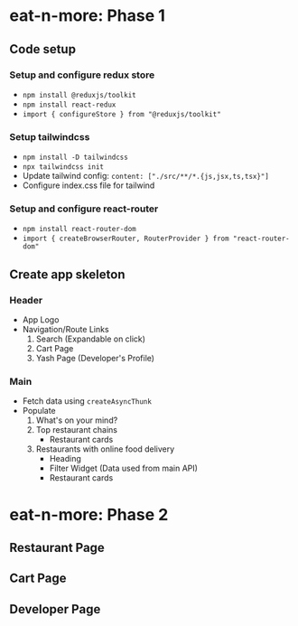 # eat-n-more: Phase 1

## Code setup

### Setup and configure redux store
* `npm install @reduxjs/toolkit`
* `npm install react-redux`
* `import { configureStore } from "@reduxjs/toolkit"`

### Setup tailwindcss
* `npm install -D tailwindcss`
* `npx tailwindcss init`
* Update tailwind config: `content: ["./src/**/*.{js,jsx,ts,tsx}"]`
* Configure index.css file for tailwind

### Setup and configure react-router
* `npm install react-router-dom`
* `import { createBrowserRouter, RouterProvider } from "react-router-dom"`

## Create app skeleton

### Header
* App Logo
* Navigation/Route Links
    1. Search (Expandable on click)
    2. Cart Page
    3. Yash Page (Developer's Profile)

### Main
* Fetch data using `createAsyncThunk`
* Populate 
    1. What's on your mind?
    2. Top restaurant chains
        * Restaurant cards
    3. Restaurants with online food delivery
        * Heading
        * Filter Widget (Data used from main API)
        * Restaurant cards

# eat-n-more: Phase 2

## Restaurant Page
## Cart Page
## Developer Page

